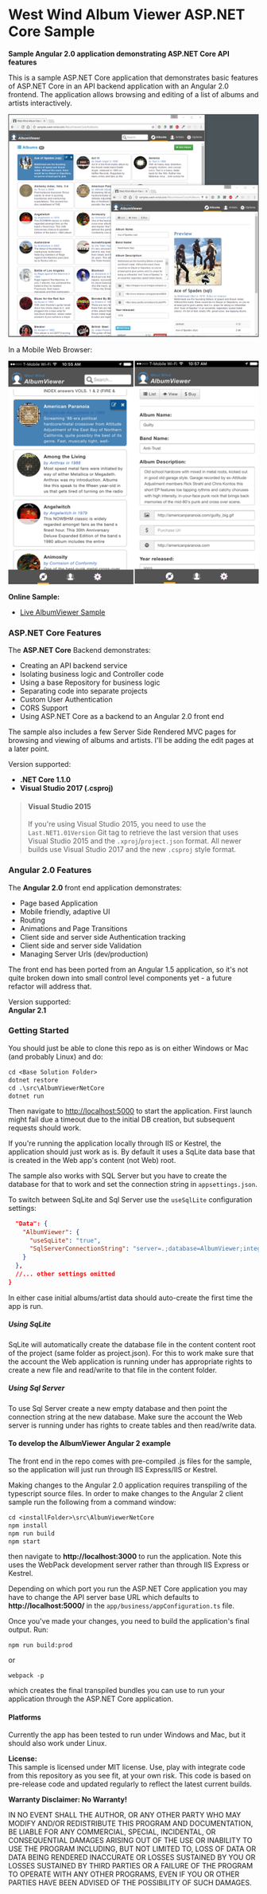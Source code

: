 ﻿# West Wind Album Viewer ASP.NET Core Sample

**Sample Angular 2.0 application demonstrating ASP.NET Core API features**

This is a sample ASP.NET Core application that demonstrates basic features of ASP.NET Core in an API backend application with an Angular 2.0 frontend. The application allows browsing and editing of a list of albums and artists interactively.

![](AlbumViewer.png)

In a Mobile Web Browser: 

![](AlbumViewerMobile.png)

**Online Sample:**
* [Live AlbumViewer Sample](https://samples.west-wind.com/AlbumViewerCore/)

### ASP.NET Core Features
The **ASP.NET Core** Backend demonstrates:

* Creating an API backend service
* Isolating business logic and Controller code
* Using a base Repository for business logic
* Separating code into separate projects
* Custom User Authentication
* CORS Support
* Using ASP.NET Core as a backend to an Angular 2.0 front end

The sample also includes a few Server Side Rendered MVC pages for browsing and viewing of albums and artists. I'll be adding the edit pages at a later point.

Version supported:  
* **.NET Core 1.1.0**
* **Visual Studio 2017 (.csproj)**

> #### Visual Studio 2015
> If you're using Visual Studio 2015, you need to use the `Last.NET1.01Version` Git tag to retrieve the last version that uses Visual Studio 2015 and the `.xproj`/`project.json` format. All newer builds use Visual Studio 2017 and the new `.csproj` style format.

### Angular 2.0 Features
The **Angular 2.0** front end application demonstrates:

* Page based Application
* Mobile friendly, adaptive UI
* Routing
* Animations and Page Transitions
* Client side and server side Authentication tracking
* Client side and server side Validation
* Managing Server Urls (dev/production)

The front end has been ported from an Angular 1.5 application, so it's not quite broken down into small control level components yet - a future refactor will address that.

Version supported:  
**Angular 2.1**


### Getting Started ###
You should just be able to clone this repo as is on either Windows or Mac (and probably Linux) and do:

```
cd <Base Solution Folder>
dotnet restore
cd .\src\AlbumViewerNetCore
dotnet run
```

Then navigate to [http://localhost:5000](http://localhost:5000) to start the application. First launch might fail due a timeout due to the initial DB creation, but subsequent requests should work.

If you're running the application locally through IIS or Kestrel, the application should just work as is. By default it uses a SqLite data base that is created in the Web app's content (not Web) root. 

The sample also works with SQL Server but you have to create the database for that to work and set the connection string in `appsettings.json`. 


To switch between SqLite and Sql Server use the `useSqlLite` configuration settings:

```json
  "Data": {
    "AlbumViewer": {
      "useSqLite": "true",
      "SqlServerConnectionString": "server=.;database=AlbumViewer;integrated security=true;",
    } 
  },
  //... other settings omitted
}
```  

In either case initial albums/artist data should auto-create the first time the app is run.

##### Using SqLite
SqLite will automatically create the database file in the content content root of the project (same folder as project.json). For this to work make sure that the account the Web application is running under has appropriate rights to create a new file and read/write to that file in the content folder.

##### Using Sql Server
To use Sql Server create a new empty database and then point the connection string at the new database. Make sure the account the Web server is running under has rights to create tables and then read/write data.

#### To develop the AlbumViewer Angular 2 example
The front end in the repo comes with pre-compiled .js files for the sample, so the application will just run through IIS Express/IIS or Kestrel.

Making changes to the Angular 2.0 application requires transpiling of the typescript source files. In order to make changes to the Angular 2 client sample run the following from a command window:

```
cd <installFolder>\src\AlbumViewerNetCore
npm install
npm run build
npm start
```

then navigate to **http://localhost:3000** to run the application. Note this uses the WebPack development server rather than through IIS Express or Kestrel.

Depending on which port you run the ASP.NET Core application you may have to change the API server base URL which defaults to **http://localhost:5000/** in the `app/business/appConfiguration.ts` file.

Once you've made your changes, you need to build the application's final output. Run:

```
npm run build:prod
```

or

```
webpack -p
```

which creates the final transpiled bundles you can use to run your application through the ASP.NET Core application.

#### Platforms 
Currently the app has been tested to run under Windows and Mac, but it should also work under Linux.

**License:**  
This sample is licensed under MIT license. Use, play with integrate code from
this repository as you see fit, at your own risk. This code is based on pre-release code and updated regularly to reflect the latest current builds.

**Warranty Disclaimer: No Warranty!**

IN NO EVENT SHALL THE AUTHOR, OR ANY OTHER PARTY WHO MAY MODIFY
AND/OR REDISTRIBUTE THIS PROGRAM AND DOCUMENTATION, BE LIABLE 
FOR ANY COMMERCIAL, SPECIAL, INCIDENTAL, OR CONSEQUENTIAL DAMAGES
ARISING OUT OF THE USE OR INABILITY TO USE THE PROGRAM INCLUDING, 
BUT NOT LIMITED TO, LOSS OF DATA OR DATA BEING RENDERED INACCURATE
OR LOSSES SUSTAINED BY YOU OR LOSSES SUSTAINED BY THIRD PARTIES OR
A FAILURE OF THE PROGRAM TO OPERATE WITH ANY OTHER PROGRAMS, EVEN
IF YOU OR OTHER PARTIES HAVE BEEN ADVISED OF THE POSSIBILITY OF 
SUCH DAMAGES.
